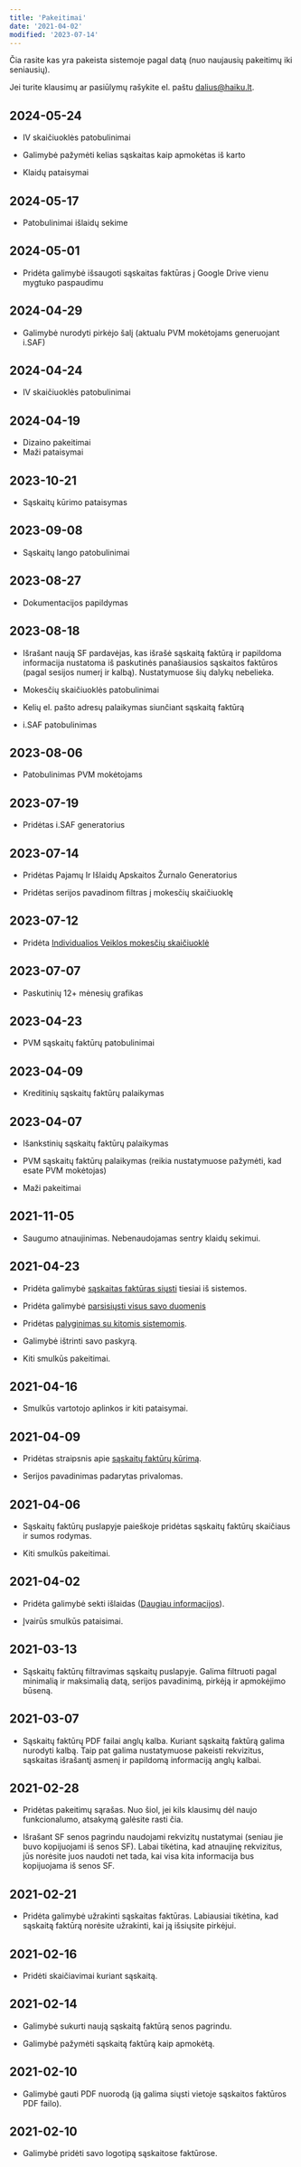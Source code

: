 ```yaml
---
title: 'Pakeitimai'
date: '2021-04-02'
modified: '2023-07-14'
---
```


Čia rasite kas yra pakeista sistemoje pagal datą (nuo naujausių
pakeitimų iki seniausių).

Jei turite klausimų ar pasiūlymų rašykite el. paštu
[dalius@haiku.lt](mailto:dalius@haiku.lt).

## 2024-05-24

- IV skaičiuoklės patobulinimai

- Galimybė pažymėti kelias sąskaitas kaip apmokėtas iš karto

- Klaidų pataisymai

## 2024-05-17

- Patobulinimai išlaidų sekime

## 2024-05-01

- Pridėta galimybė išsaugoti sąskaitas faktūras į Google Drive vienu mygtuko
  paspaudimu

## 2024-04-29

- Galimybė nurodyti pirkėjo šalį (aktualu PVM mokėtojams generuojant i.SAF)

## 2024-04-24

- IV skaičiuoklės patobulinimai

## 2024-04-19

- Dizaino pakeitimai
- Maži pataisymai

## 2023-10-21

- Sąskaitų kūrimo pataisymas

## 2023-09-08

- Sąskaitų lango patobulinimai

## 2023-08-27

- Dokumentacijos papildymas

## 2023-08-18

- Išrašant naują SF pardavėjas, kas išrašė sąskaitą faktūrą ir papildoma
  informacija nustatoma iš paskutinės panašiausios sąskaitos faktūros (pagal
  sesijos numerį ir kalbą). Nustatymuose šių dalykų nebelieka.

- Mokesčių skaičiuoklės patobulinimai

- Kelių el. pašto adresų palaikymas siunčiant sąskaitą faktūrą

- i.SAF patobulinimas

## 2023-08-06

- Patobulinimas PVM mokėtojams

## 2023-07-19

- Pridėtas i.SAF generatorius

## 2023-07-14

- Pridėtas Pajamų Ir Išlaidų Apskaitos Žurnalo Generatorius

- Pridėtas serijos pavadinom filtras į mokesčių skaičiuoklę

## 2023-07-12

- Pridėta [Individualios Veiklos mokesčių skaičiuoklė](/iv-skaiciuokle)

## 2023-07-07

- Paskutinių 12+ mėnesių grafikas

## 2023-04-23

- PVM sąskaitų faktūrų patobulinimai

## 2023-04-09

- Kreditinių sąskaitų faktūrų palaikymas

## 2023-04-07

- Išankstinių sąskaitų faktūrų palaikymas

- PVM sąskaitų faktūrų palaikymas (reikia nustatymuose pažymėti,
  kad esate PVM mokėtojas)

- Maži pakeitimai

## 2021-11-05

- Saugumo atnaujinimas. Nebenaudojamas sentry klaidų sekimui.

## 2021-04-23

- Pridėta galimybė [sąskaitas faktūras
  siųsti](/straipsniai/saskaitu-fakturu-siuntimas) tiesiai iš
  sistemos.

- Pridėta galimybė [parsisiųsti visus savo
  duomenis](/straipsniai/duomenu-parsisiuntimas)

- Pridėtas [palyginimas su kitomis sistemomis](/straipsniai/palyginimas).

- Galimybė ištrinti savo paskyrą.

- Kiti smulkūs pakeitimai.

## 2021-04-16

- Smulkūs vartotojo aplinkos ir kiti pataisymai.

## 2021-04-09

- Pridėtas straipsnis apie [sąskaitų faktūrų
  kūrimą](/straipsniai/saskaitos-fakturos).

- Serijos pavadinimas padarytas privalomas.

## 2021-04-06

- Sąskaitų faktūrų puslapyje paieškoje pridėtas sąskaitų faktūrų
  skaičiaus ir sumos rodymas.

- Kiti smulkūs pakeitimai.

## 2021-04-02

- Pridėta galimybė sekti išlaidas ([Daugiau
  informacijos](/straipsniai/islaidu-sekimas)).

- Įvairūs smulkūs pataisimai.

## 2021-03-13

- Sąskaitų faktūrų filtravimas sąskaitų puslapyje. Galima
  filtruoti pagal minimalią ir maksimalią datą, serijos
  pavadinimą, pirkėją ir apmokėjimo būseną.

## 2021-03-07

- Sąskaitų faktūrų PDF failai anglų kalba. Kuriant sąskaitą
  faktūrą galima nurodyti kalbą. Taip pat galima nustatymuose
  pakeisti rekvizitus, sąskaitas išrašantį asmenį ir papildomą
  informaciją anglų kalbai.

## 2021-02-28

- Pridėtas pakeitimų sąrašas. Nuo šiol, jei kils klausimų dėl
  naujo funkcionalumo, atsakymą galėsite rasti čia.

- Išrašant SF senos pagrindu naudojami rekvizitų nustatymai
  (seniau jie buvo kopijuojami iš senos SF). Labai tikėtina, kad
  atnaujinę rekvizitus, jūs norėsite juos naudoti net tada, kai
  visa kita informacija bus kopijuojama iš senos SF.

## 2021-02-21

- Pridėta galimybė užrakinti sąskaitas faktūras. Labiausiai
  tikėtina, kad sąskaitą faktūrą norėsite užrakinti, kai ją
  išsiųsite pirkėjui.

## 2021-02-16

- Pridėti skaičiavimai kuriant sąskaitą.

## 2021-02-14

- Galimybė sukurti naują sąskaitą faktūrą senos pagrindu.

- Galimybė pažymėti sąskaitą faktūrą kaip apmokėtą.

## 2021-02-10

- Galimybė gauti PDF nuorodą (ją galima siųsti vietoje sąskaitos
  faktūros PDF failo).

## 2021-02-10

- Galimybė pridėti savo logotipą sąskaitose faktūrose.
